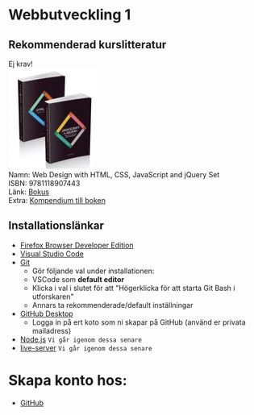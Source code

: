 # Webbutveckling 1

## Rekommenderad kurslitteratur
Ej krav!  
![Boken](img/html_css_js_book.png)  
Namn: Web Design with HTML, CSS, JavaScript and jQuery Set  
ISBN: 9781118907443  
Länk: [Bokus](https://www.bokus.com/bok/9781118907443/web-design-with-html-css-javascript-and-jquery-set/)  
Extra: [Kompendium till boken](http://www.htmlandcssbook.com/code-samples/)

## Installationslänkar

- [Firefox Browser Developer Edition](https://www.mozilla.org/sv-SE/firefox/developer/)
- [Visual Studio Code](https://code.visualstudio.com/)
- [Git](https://git-scm.com/)
    - Gör följande val under installationen:
    - VSCode som **default editor**
    - Klicka i val i slutet för att "Högerklicka för att starta Git Bash i utforskaren"
    - Annars ta rekommenderade/default inställningar
- [GitHub Desktop](https://desktop.github.com/)
    - Logga in på ert koto som ni skapar på GitHub (använd er privata mailadress)
- [Node.js](https://nodejs.org/en/) `Vi går igenom dessa senare`
- [live-server](https://www.npmjs.com/package/live-server) `Vi går igenom dessa senare`

# Skapa konto hos:

- [GitHub](https://github.com/)
